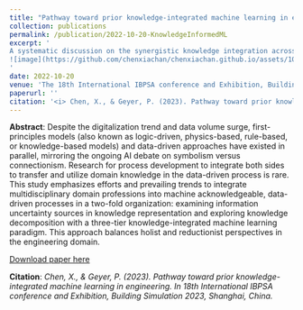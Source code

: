 ```yaml
---
title: "Pathway toward prior knowledge-integrated machine learning in engineering design"
collection: publications
permalink: /publication/2022-10-20-KnowledgeInformedML
excerpt: '
A systematic discussion on the synergistic knowledge integration across the different stages of the data-driven process based on their natural-inherited characteristics.<br>
![image](https://github.com/chenxiachan/chenxiachan.github.io/assets/106488602/b66f215d-dedb-425a-9dad-79fb2f7d12d9)
'
date: 2022-10-20
venue: 'The 18th International IBPSA conference and Exhibition, Building Simulation 2023'
paperurl: ''
citation: '<i> Chen, X., & Geyer, P. (2023). Pathway toward prior knowledge-integrated machine learning in engineering. In 18th International IBPSA conference and Exhibition, Building Simulation 2023, Shanghai, China. </i>'
---
```


**Abstract**: 
Despite the digitalization trend and data volume surge, first-principles models (also known as logic-driven, physics-based, rule-based, or knowledge-based models) and data-driven approaches have existed in parallel, mirroring the ongoing AI debate on symbolism versus connectionism. Research for process development to integrate both sides to transfer and utilize domain knowledge in the data-driven process is rare. This study emphasizes efforts and prevailing trends to integrate multidisciplinary domain professions into machine acknowledgeable, data-driven processes in a two-fold organization: examining information uncertainty sources in knowledge representation and exploring knowledge decomposition with a three-tier knowledge-integrated machine learning paradigm. This approach balances holist and reductionist perspectives in the engineering domain.

[Download paper here]()

**Citation**:<I> Chen, X., & Geyer, P. (2023). Pathway toward prior knowledge-integrated machine learning in engineering. In 18th International IBPSA conference and Exhibition, Building Simulation 2023, Shanghai, China. </i>
